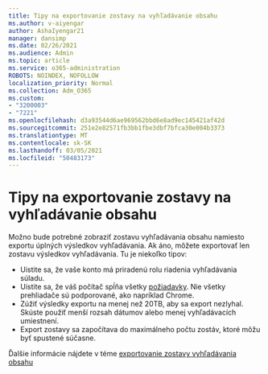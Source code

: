 ```yaml
---
title: Tipy na exportovanie zostavy na vyhľadávanie obsahu
ms.author: v-aiyengar
author: AshaIyengar21
manager: dansimp
ms.date: 02/26/2021
ms.audience: Admin
ms.topic: article
ms.service: o365-administration
ROBOTS: NOINDEX, NOFOLLOW
localization_priority: Normal
ms.collection: Adm_O365
ms.custom:
- "3200003"
- "7221"
ms.openlocfilehash: d3a93544d6ae969562bbd6e8ad9ec145421af42d
ms.sourcegitcommit: 251e2e82571fb3bb1fbe3dbf7bfca30e004b3373
ms.translationtype: MT
ms.contentlocale: sk-SK
ms.lasthandoff: 03/05/2021
ms.locfileid: "50483173"
---
```

# <a name="tips-for-exporting-a-report-for-content-search"></a>Tipy na exportovanie zostavy na vyhľadávanie obsahu

Možno bude potrebné zobraziť zostavu vyhľadávania obsahu namiesto exportu úplných výsledkov vyhľadávania. Ak áno, môžete exportovať len zostavu výsledkov vyhľadávania. Tu je niekoľko tipov:

- Uistite sa, že vaše konto má priradenú rolu riadenia vyhľadávania súladu.
- Uistite sa, že váš počítač spĺňa všetky [požiadavky](https://go.microsoft.com/fwlink/?linkid=2102407). Nie všetky prehliadače sú podporované, ako napríklad Chrome.
- Zúžiť výsledky exportu na menej než 20TB, aby sa export nezlyhal. Skúste použiť menší rozsah dátumov alebo menej vyhľadávacích umiestnení.
- Export zostavy sa započítava do maximálneho počtu zostáv, ktoré môžu byť spustené súčasne.

Ďalšie informácie nájdete v téme [exportovanie zostavy vyhľadávania obsahu](https://go.microsoft.com/fwlink/?linkid=2102409)